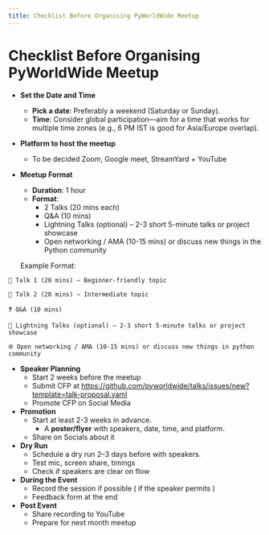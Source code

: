 ```yaml
---
title: Checklist Before Organising PyWorldWide Meetup
---
```

# Checklist Before Organising PyWorldWide Meetup

- **Set the Date and Time**
    - **Pick a date**: Preferably a weekend (Saturday or Sunday).
    - **Time**: Consider global participation—aim for a time that works for multiple time zones (e.g., 6 PM IST is good for Asia/Europe overlap).
- **Platform to host the meetup**
    - To be decided
    Zoom, Google meet, StreamYard + YouTube
- **Meetup Format**
    - **Duration**: 1 hour
    - **Format**:
        - 2 Talks (20 mins each)
        - Q&A (10 mins)
        - Lightning Talks (optional) – 2-3 short 5-minute talks or project showcase
        - Open networking / AMA (10-15 mins) or discuss new things in the Python community

    Example Format:

```
🧠 Talk 1 (20 mins) – Beginner-friendly topic

🧠 Talk 2 (20 mins) – Intermediate topic

❓ Q&A (10 mins)

💬 Lightning Talks (optional) – 2-3 short 5-minute talks or project showcase

🌐 Open networking / AMA (10-15 mins) or discuss new things in python community
```

- **Speaker Planning**
    - Start 2 weeks before the meetup
    - Submit CFP at https://github.com/pyworldwide/talks/issues/new?template=talk-proposal.yaml
    - Promote CFP on Social Media
- **Promotion**
    - Start at least 2-3 weeks in advance.
        - A **poster/flyer** with speakers, date, time, and platform.
    - Share on Socials about it
- **Dry Run**
    - Schedule a dry run 2–3 days before with speakers.
    - Test mic, screen share, timings
    - Check if speakers are clear on flow
- **During the Event**
    - Record the session if possible ( if the speaker permits )
    - Feedback form at the end
- **Post Event**
    - Share recording to YouTube
    - Prepare for next month meetup